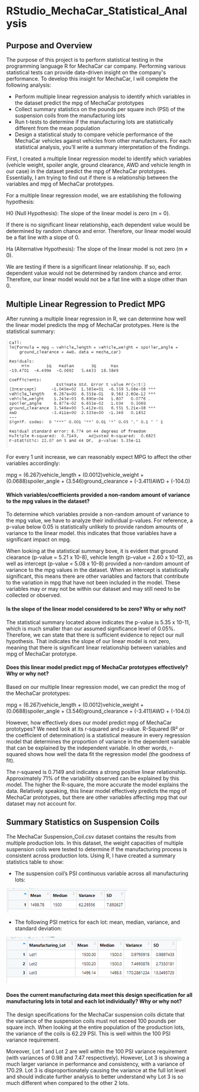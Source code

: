 # RStudio_MechaCar_Statistical_Analysis
## Purpose and Overview
The purpose of this project is to perform statistical testing in the programming language R for MechaCar car company. Performing various statistical tests can provide data-driven insight on the company's performance. To develop this insight for MechaCar, I will complete the following analysis:

- Perform multiple linear regression analysis to identify which variables in the dataset predict the mpg of MechaCar prototypes
- Collect summary statistics on the pounds per square inch (PSI) of the suspension coils from the manufacturing lots
- Run t-tests to determine if the manufacturing lots are statistically different from the mean population
- Design a statistical study to compare vehicle performance of the MechaCar vehicles against vehicles from other manufacturers. For each statistical analysis, you’ll write a summary interpretation of the findings.

First, I created a multiple linear regression model to identify which variables (vehicle weight, spoiler angle, ground clearance, AWD and vehicle length in our case) in the dataset predict the mpg of MechaCar prototypes. Essentially, I am trying to find out if there is a relationship between the variables and mpg of MechaCar prototypes.

For a multiple linear regression model, we are establishing the following hypothesis:

H0 (Null Hypothesis): The slope of the linear model is zero (m = 0).

If there is no significant linear relationship, each dependent value would be determined by random chance and error. Therefore, our linear model would be a flat line with a slope of 0.

Ha (Alternative Hypothesis): The slope of the linear model is not zero (m ≠ 0).

We are testing if there is a significant linear relationship. If so, each dependent value would not be determined by random chance and error. Therefore, our linear model would not be a flat line with a slope other than 0.

## Multiple Linear Regression to Predict MPG
After running a multiple linear regression in R, we can determine how well the linear model predicts the mpg of MechaCar prototypes. Here is the statistical summary:

![Multiple_Linear_Regression_Output](/Images/linear_regression.png)

For every 1 unit increase, we can reasonably expect MPG to affect the other variables accordingly:

mpg = (6.267)vehicle_length + (0.0012)vehicle_weight + (0.0688)spoiler_angle + (3.546)ground_clearance + (-3.411)AWD + (-104.0)

#### Which variables/coefficients provided a non-random amount of variance to the mpg values in the dataset?
To determine which variables provide a non-random amount of variance to the mpg value, we have to analyze their individual p-values. For reference, a p-value below 0.05 is statistically unlikely to provide random amounts of variance to the linear model. this indicates that those variables have a significant impact on mpg.

When looking at the statistical summary bove, it is evident that ground clearance (p-value = 5.21 x 10-8), vehicle length (p-value = 2.60 x 10-12), as well as intercept (p-value = 5.08 x 10-8) provided a non-random amount of variance to the mpg values in the dataset. When an intercept is statistically significant, this means there are other variables and factors that contribute to the variation in mpg that have not been included in the model. These variables may or may not be within our dataset and may still need to be collected or observed.

#### Is the slope of the linear model considered to be zero? Why or why not?
The statistical summary located above indicates the p-value is 5.35 x 10-11, which is much smaller than our assumed significance level of 0.05%. Therefore, we can state that there is sufficient evidence to reject our null hypothesis. That indicates the slope of our linear model is not zero, meaning that there is significant linear relationship between variables and mpg of MechaCar prototype.

#### Does this linear model predict mpg of MechaCar prototypes effectively? Why or why not?
Based on our multiple linear regression model, we can predict the mog of the MechaCar prototypes:

mpg = (6.267)vehicle_length + (0.0012)vehicle_weight + (0.0688)spoiler_angle + (3.546)ground_clearance + (-3.411)AWD + (-104.0)

However, how effectively does our model predict mpg of MechaCar prototypes? We need look at its r-squared and p-value. R-Squared (R² or the coefficient of determination) is a statistical measure in every regression model that determines the proportion of variance in the dependent variable that can be explained by the independent variable. In other words, r-squared shows how well the data fit the regression model (the goodness of fit). 

The r-squared is 0.7149 and indicates a strong positive linear relationship. Approximately 71% of the variability observed can be explained by this model. The higher the R-square, the more accurate the model explains the data. Relatively speaking, this linear model effectively predicts the mpg of MechaCar prototypes, but there are other variables affecting mpg that our dataset may not account for.

## Summary Statistics on Suspension Coils
The MechaCar Suspension_Coil.csv dataset contains the results from multiple production lots. In this dataset, the weight capacities of multiple suspension coils were tested to determine if the manufacturing process is consistent across production lots. Using R, I have created a summary statistics table to show:

- The suspension coil’s PSI continuous variable across all manufacturing lots:

![All_Lots_Summary](/Images/total_summary.png)

- The following PSI metrics for each lot: mean, median, variance, and standard deviation:

![Each_Lot_Summary](/Images/lot_summary.png)

#### Does the current manufacturing data meet this design specification for all manufacturing lots in total and each lot individually? Why or why not?

The design specifications for the MechaCar suspension coils dictate that the variance of the suspension coils must not exceed 100 pounds per square inch. When looking at the entire population of the production lots, the variance of the coils is 62.29 PSI. This is well within the 100 PSI variance requirement.

Moreover, Lot 1 and Lot 2 are well within the 100 PSI variance requirement (with variances of 0.98 and 7.47 respectively). However, Lot 3 is showing a much larger variance in performance and consistency, with a variance of 170.29. Lot 3 is disproportionately causing the variance at the full lot level and should indicate further analysis to better understand why Lot 3 is so much different when compared to the other 2 lots.
